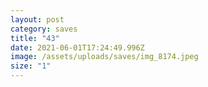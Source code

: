 ```yaml
---
layout: post
category: saves
title: "43"
date: 2021-06-01T17:24:49.996Z
image: /assets/uploads/saves/img_8174.jpeg
size: "1"
---
```

